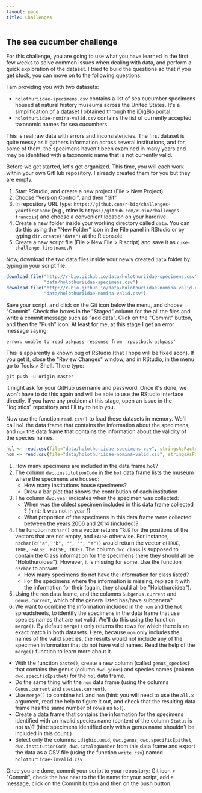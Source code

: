 ```yaml
---
layout: page
title: Challenges
---
```


## <a name="sea-cucumber"></a> The sea cucumber challenge

For this challenge, you are going to use what you have learned in the first few
weeks to solve common issues when dealing with data, and perform a quick
exploration of the dataset. I tried to build the questions so that if you get
stuck, you can move on to the following questions.

I am providing you with two datasets:

- `holothuriidae-specimens.csv` contains a list of sea cucumber specimens housed
  at natural history museums across the United States. It's a simplification of
  a dataset I obtained through the
  [iDigBio portal](https://www.idigbio.org/portal).
- `holothuriidae-nomina-valid.csv` contains the list of currently accepted
  taxonomic names for sea cucumbers.

This is real raw data with errors and inconsistencies. The first dataset is
quite messy as it gathers information across several institutions, and for some
of them, the specimens haven't been examined in many years and may be identified
with a taxonomic name that is not currently valid.

Before we get started, let's get organized. This time, you will each work within
your own GitHub repository. I already created them for you but they are empty.

1. Start RStudio, and create a new project (File > New Project)
1. Choose "Version Control", and then "Git"
1. In repository URL type: `https://github.com/r-bio/challenges-yourfirstname`
   (e.g., mine is `https://github.com/r-bio/challenges-francois`) and choose a
   convenient location on your hardrive.
1. Create a new folder inside your working directory called `data`. You can do
   this using the "New Folder" icon in the File panel in RStudio or by typing
   `dir.create("data")` at the R console.
1. Create a new script file (File > New File > R script) and save it as
   `cuke-challenge-firstname.R`

Now, download the two data files inside your newly created `data` folder by
typing in your script file:


```r
download.file("http://r-bio.github.io/data/holothuriidae-specimens.csv",
              "data/holothuriidae-specimens.csv")
download.file("http://r-bio.github.io/data/holothuriidae-nomina-valid.csv",
              "data/holothuriidae-nomina-valid.csv")
```

Save your script, and click on the Git icon below the menu, and choose
"Commit". Check the boxes in the "Staged" column for the all the files and write
a commit message such as "add data". Click on the "Commit" button, and then the
"Push" icon. At least for me, at this stage I get an error message saying:

`error: unable to read askpass response from 'rpostback-askpass'`

This is apparently a known bug of RStudio (that I hope will be fixed soon). If
you get it, close the "Review Changes" window, and in RStudio, in the menu go to
Tools > Shell. There type:

`git push -u origin master`

it might ask for your GitHub username and password. Once it's done, we won't
have to do this again and will be able to use the RStudio interface directly. If
you have any problem at this stage, open an issue in the "logistics" repository
and I'll try to help you.

Now use the function `read.csv()` to load these datasets in memory. We'll call
`hol` the data frame that contains the information about the specimens, and
`nom` the data frame that contains the information about the validity of the
species names.


```r
hol <- read.csv(file="data/holothuriidae-specimens.csv", stringsAsFactors=FALSE)
nom <- read.csv(file="data/holothuriidae-nomina-valid.csv", stringsAsFactors=FALSE)
```

1. How many specimens are included in the data frame `hol`?
1. The column `dwc.institutionCode` in the `hol` data frame lists the museum
   where the specimens are housed:
   - How many institutions house specimens?
   - Draw a bar plot that shows the contribution of each institution
1. The column `dwc.year` indicates when the specimen was collected:
   - When was the oldest specimen included in this data frame collected ? (hint:
     It was not in year 1)
   - What proportion of the specimens in this data frame were collected between
     the years 2006 and 2014 (included)?
1. The function `nzchar()` on a vector returns `TRUE` for the positions of the
   vectors that are not empty, and `FALSE` otherwise. For instance,
   `nzchar(c("a", "b", "", "", "e"))` would return the vector `c(TRUE, TRUE,
   FALSE, FALSE, TRUE)`. The column `dwc.class` is supposed to contain the Class
   information for the specimens (here they should all be
   "Holothuroidea"). However, it is missing for some. Use the function `nzchar`
   to answer:
   - How many specimens do not have the information for class listed?
   - For the specimens where the information is missing, replace it with the
     information for their (again, they should all be "Holothuroidea").
1. Using the `nom` data frame, and the columns `Subgenus.current` and
   `Genus.current`, which of the genera listed has/have subgenera?
1. We want to combine the information included in the `nom` and the `hol`
  spreadsheets, to identify the specimens in the data frame that use species
  names that are not valid. We'll do this using the function `merge()`. By
  default `merge()` only returns the rows for which there is an exact match in
  both datasets. Here, because `nom` only includes the names of the valid
  species, the results would not include any of the specimen information that do
  not have valid names. Read the help of the `merge()` function to learn more
  about it.
  - With the function `paste()`, create a new column (called `genus_species`)
    that contains the genus (column `dwc.genus`) and species names (column
    `dwc.specificEpithet`) for the `hol` data frame.
  - Do the same thing with the `nom` data frame (using the columns
    `Genus.current` and `species.current`).
  - Use `merge()` to combine `hol` and `nom` (hint: you will need to use the
    `all.x` argument, read the help to figure it out, and check that the
    resulting data frame has the same number of rows as `hol`).
  - Create a data frame that contains the information for the specimens
    identified with an invalid species name (content of the column `Status` is
    not `NA`)? (hint: specimens identified only with a genus name shouldn't be
    included in this count.)
  - Select only the columns: `idigbio.uuid`, `dwc.genus`, `dwc.specificEpithet`,
    `dwc.institutionCode`, `dwc.catalogNumber` from this data frame and export
    the data as a CSV file (using the function `write.csv`) named
    `holothuriidae-invalid.csv`

Once you are done, commit your script to your repository:
Git icon > "Commit", check the box next to the file name for your script, add a
message, click on the Commit button and then on the push button.

<!---


```r
## How many specimens?
nrow(hol)
```

```
## [1] 2984
```

```r
## How many institutions house specimens?
length(unique(hol$dwc.institutionCode))
```

```
## [1] 4
```

```r
## Barplot that shows the contribution of each institution:
barplot(table(hol$dwc.institutionCode))
```

![plot of chunk answers](figure/answers-1.png) 

```r
## When was the oldest specimen collected?
min(hol$dwc.year[hol$dwc.year > 1700], na.rm=TRUE)
```

```
## [1] 1902
```

```r
## What is the proportion of speicmens collected between 2006 and 2014
sum(hol$dwc.year >= 2006 & hol$dwc.year <= 2014, na.rm=TRUE)/nrow(hol) # for all specimens
```

```
## [1] 0.4932976
```

```r
sum(hol$dwc.year >= 2006 & hol$dwc.year <= 2014, na.rm=TRUE)/sum(!is.na(hol$dwc.year)) # for all specimens with a year
```

```
## [1] 0.6986236
```

```r
## How many specimens are missing the "Class" data?
sum(!nzchar(hol$dwc.class))
```

```
## [1] 50
```

```r
## Add the missing data
hol$dwc.class[!nzchar(hol$dwc.class)] <- "Holothuroidea"

## Which of the genera listed have subgenera?
unique(nom$Genus.current[nzchar(nom$Subgenus.current)])
```

```
## [1] "Holothuria"
```

```r
## Combine the two data frames
hol[["genus_species"]] <- paste(hol$dwc.genus, hol$dwc.specificEpithet)
nom[["genus_species"]] <- paste(nom$Genus.current, nom$species.current)
hol_combined <- merge(hol, nom, all.x=TRUE)
nrow(hol_combined) == nrow(hol)
```

```
## [1] TRUE
```

```r
## How many specimens are identified with currently invalid species names?
hol_invalid <- subset(hol_combined, is.na(Status) & nzchar(dwc.specificEpithet))
write.csv(hol_invalid[, c("idigbio.uuid", "dwc.genus", "dwc.specificEpithet", "dwc.institutionCode", "dwc.catalogNumber")],
          file="holothuriidae-invalid.csv", row.names=FALSE)
```

--->
